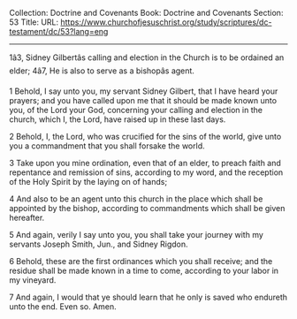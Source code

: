 Collection: Doctrine and Covenants
Book: Doctrine and Covenants
Section: 53
Title: 
URL: https://www.churchofjesuschrist.org/study/scriptures/dc-testament/dc/53?lang=eng

---

1â3, Sidney Gilbertâs calling and election in the Church is to be ordained an elder; 4â7, He is also to serve as a bishopâs agent.

1 Behold, I say unto you, my servant Sidney Gilbert, that I have heard your prayers; and you have called upon me that it should be made known unto you, of the Lord your God, concerning your calling and election in the church, which I, the Lord, have raised up in these last days.

2 Behold, I, the Lord, who was crucified for the sins of the world, give unto you a commandment that you shall forsake the world.

3 Take upon you mine ordination, even that of an elder, to preach faith and repentance and remission of sins, according to my word, and the reception of the Holy Spirit by the laying on of hands;

4 And also to be an agent unto this church in the place which shall be appointed by the bishop, according to commandments which shall be given hereafter.

5 And again, verily I say unto you, you shall take your journey with my servants Joseph Smith, Jun., and Sidney Rigdon.

6 Behold, these are the first ordinances which you shall receive; and the residue shall be made known in a time to come, according to your labor in my vineyard.

7 And again, I would that ye should learn that he only is saved who endureth unto the end. Even so. Amen.

